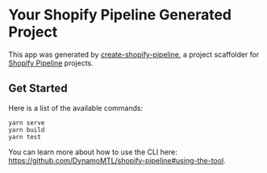 # Your Shopify Pipeline Generated Project
This app was generated by [create-shopify-pipeline](https://github.com/DynamoMTL/create-shopify-pipeline), a project scaffolder for [Shopify Pipeline](https://github.com/DynamoMTL/shopify-pipeline) projects.

## Get Started
Here is a list of the available commands:
```
yarn serve
yarn build
yarn test
```

You can learn more about how to use the CLI here: https://github.com/DynamoMTL/shopify-pipeline#using-the-tool.